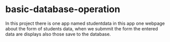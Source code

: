 # basic-database-operation

In this project there is one app named studentdata in this app one webpage about the form of students data,
when we submmit the form the entered data are displays also those save to the database.
